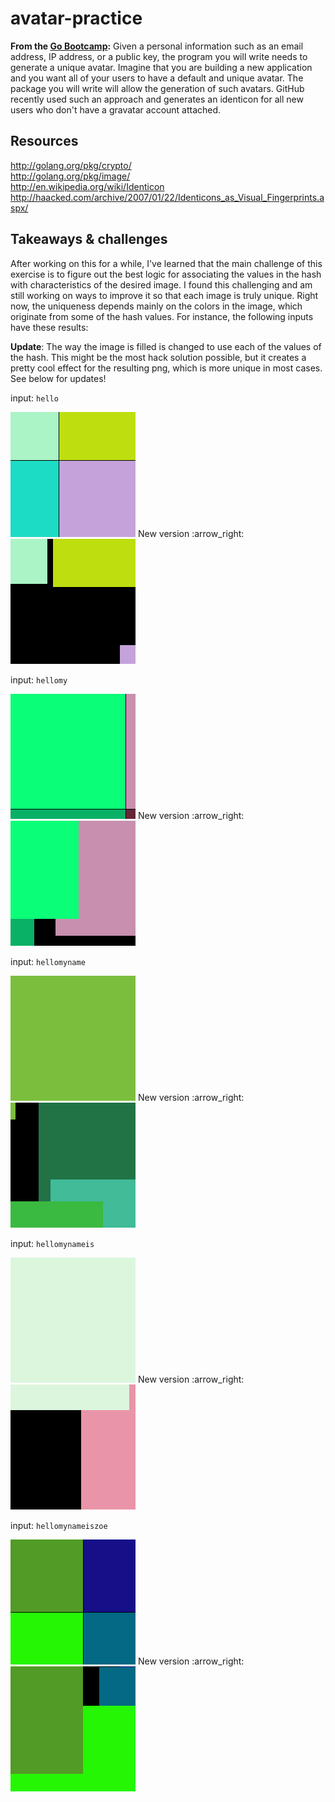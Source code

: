 # avatar-practice
**From the [Go Bootcamp](https://github.com/GoBootcamp/avatarme):** Given a personal information such as an email address, IP address, or a public key, the program you will write needs to generate a unique avatar. Imagine that you are building a new application and you want all of your users to have a default and unique avatar. The package you will write will allow the generation of such avatars. GitHub recently used such an approach and generates an identicon for all new users who don't have a gravatar account attached.

## Resources
http://golang.org/pkg/crypto/ <br>
http://golang.org/pkg/image/ <br>
http://en.wikipedia.org/wiki/Identicon <br>
http://haacked.com/archive/2007/01/22/Identicons_as_Visual_Fingerprints.aspx/

## Takeaways & challenges

After working on this for a while, I've learned that the main challenge of this exercise is to figure out the best logic for associating the values in the hash with characteristics of the desired image. I found this challenging and am still working on ways to improve it so that each image is truly unique. Right now, the uniqueness depends mainly on the colors in the image, which originate from some of the hash values. For instance, the following inputs have these results:

**Update**: The way the image is filled is changed to use each of the values of the hash. This might be the most hack solution possible, but it creates a pretty cool effect for the resulting png, which is more unique in most cases. See below for updates!

input: `hello` <br>
<div>
    <img src="./samples/hello.png" alt="hello" height="200px" width="200px">    New version :arrow_right:    <img src="./samples/hello2.png" alt="hello2" height="200px" width="200px">
</div>

input: `hellomy` <br>
<div>
    <img src="./samples/hellomy.png" alt="hellomy" height="200px" width="200px">    New version :arrow_right:  <img src="./samples/hellomy2.png" alt="hellomy2" height="200px" width="200px">
</div>

input: `hellomyname` <br>
<div>
    <img src="./samples/hellomyname.png" alt="hellomyname" height="200px" width="200px">    New version :arrow_right:   <img src="./samples/hellomyname2.png" alt="hellomyname2" height="200px" width="200px">
</div>

input: `hellomynameis` <br>
<div>
    <img src="./samples/hellomynameis.png" alt="hellomynameis" height="200px" width="200px">    New version :arrow_right:   <img src="./samples/hellomynameis2.png" alt="hellomynameis2" height="200px" width="200px">
</div>

input: `hellomynameiszoe` <br>
<div>
    <img src="./samples/hellomynameiszoe.png" alt="hellomynameiszoe" height="200px" width="200px">  New version :arrow_right:   <img src="./samples/hellomynameiszoe2.png" alt="hellomynameiszoe2" height="200px" width="200px">
</div>